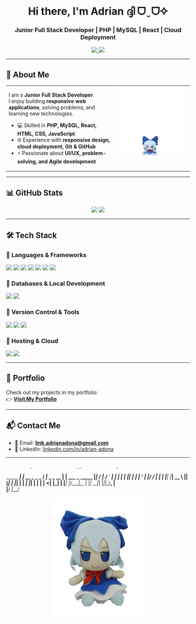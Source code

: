 <h1 align="center">Hi there, I'm Adrian ദ്ദി ᗜˬᗜ✧ </h1>
<h3 align="center">Junior Full Stack Developer | PHP | MySQL | React | Cloud Deployment</h3>

<p align="center">
  <a href="https://linkedin.com/in/adrian-adona">
    <img src="https://img.shields.io/badge/LinkedIn-Adrian%20Adona-blue?style=for-the-badge&logo=linkedin" />
  </a>
  <a href="mailto:link.adrianadona@gmail.com">
    <img src="https://img.shields.io/badge/Email-link.adrianadona@gmail.com-red?style=for-the-badge&logo=gmail" />
  </a>
</p>

---

## 🚀 About Me

<table>
<tr>
  <td width="60%" valign="top">
  
  I am a **Junior Full Stack Developer**.  
  I enjoy building **responsive web applications**, solving problems, and learning new technologies.  
  
  - 💻 Skilled in **PHP, MySQL, React, HTML, CSS, JavaScript**  
  - 🌐 Experience with **responsive design, cloud deployment, Git & GitHub**  
  - ⚡ Passionate about **UI/UX, problem-solving, and Agile development**
  
  </td>
  <td width="40%" valign="top" align="center">
    <img src="https://raw.githubusercontent.com/PossiblyBread/PossiblyBread/main/assets/cirno-brick.gif" width="250" alt="Cirno Brick GIF" />
  </td>
</tr>
</table>

---

## 📊 GitHub Stats
<p align="center">
  <img src="https://github-readme-stats.vercel.app/api?username=PossiblyBread&show_icons=true&theme=radical" height="165" />
  <img src="https://github-readme-stats.vercel.app/api/top-langs/?username=PossiblyBread&layout=compact&theme=radical" height="165" />
</p>

---

## 🛠️ Tech Stack

### 🔹 Languages & Frameworks
<p>
  <img src="https://img.shields.io/badge/HTML5-E34F26?style=for-the-badge&logo=html5&logoColor=white" />
  <img src="https://img.shields.io/badge/CSS3-1572B6?style=for-the-badge&logo=css3&logoColor=white" />
  <img src="https://img.shields.io/badge/JavaScript-F7DF1E?style=for-the-badge&logo=javascript&logoColor=black" />
  <img src="https://img.shields.io/badge/PHP-777BB4?style=for-the-badge&logo=php&logoColor=white" />
  <img src="https://img.shields.io/badge/React-61DAFB?style=for-the-badge&logo=react&logoColor=black" />
  <img src="https://img.shields.io/badge/Vite-646CFF?style=for-the-badge&logo=vite&logoColor=white" />
  <img src="https://img.shields.io/badge/Bootstrap-7952B3?style=for-the-badge&logo=bootstrap&logoColor=white" />
</p>

### 🔹 Databases & Local Development
<p>
  <img src="https://img.shields.io/badge/MySQL-4479A1?style=for-the-badge&logo=mysql&logoColor=white" />
  <img src="https://img.shields.io/badge/XAMPP-FB7A24?style=for-the-badge&logo=xampp&logoColor=white" />
</p>

### 🔹 Version Control & Tools
<p>
  <img src="https://img.shields.io/badge/Git-F05032?style=for-the-badge&logo=git&logoColor=white" />
  <img src="https://img.shields.io/badge/GitHub-181717?style=for-the-badge&logo=github&logoColor=white" />
  <img src="https://img.shields.io/badge/VS%20Code-0078D4?style=for-the-badge&logo=visual-studio-code&logoColor=white" />
</p>

### 🔹 Hosting & Cloud
<p>
  <img src="https://img.shields.io/badge/Hostinger-5F5FFF?style=for-the-badge&logo=hostinger&logoColor=white" />
  <img src="https://img.shields.io/badge/Cloudflare-F38020?style=for-the-badge&logo=cloudflare&logoColor=white" />
</p>

---

## 📂 Portfolio
Check out my projects in my portfolio:  
👉 [**Visit My Portfolio**](https://possiblybread.github.io/portfolio/)

---

## 📬 Contact Me
- 📧 Email: **link.adrianadona@gmail.com**  
- 💼 LinkedIn: [linkedin.com/in/adrian-adona](https://linkedin.com/in/adrian-adona)

---
             _                 __             _                  
 _____   ___| |_ __ _ _   _   / _|_   _ _ __ | | ___   _   _____ 
|_____| / __| __/ _` | | | | | |_| | | | '_ \| |/ / | | | |_____|
|_____| \__ \ || (_| | |_| | |  _| |_| | | | |   <| |_| | |_____|
        |___/\__\__,_|\__, | |_|  \__,_|_| |_|_|\_\\__, |        
                      |___/                        |___/         
<p align="center">
  <img src="https://raw.githubusercontent.com/PossiblyBread/PossiblyBread/main/assets/cirno-funky.gif" width="250" alt="Cirno Funky GIF" />
</p>

